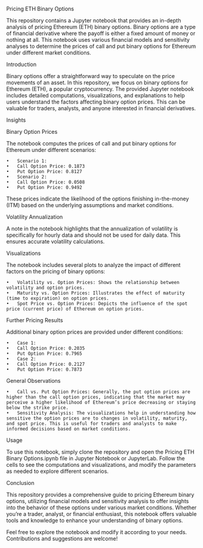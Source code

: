 Pricing ETH Binary Options

This repository contains a Jupyter notebook that provides an in-depth analysis of pricing Ethereum (ETH) binary options. Binary options are a type of financial derivative where the payoff is either a fixed amount of money or nothing at all. This notebook uses various financial models and sensitivity analyses to determine the prices of call and put binary options for Ethereum under different market conditions.

Introduction

Binary options offer a straightforward way to speculate on the price movements of an asset. In this repository, we focus on binary options for Ethereum (ETH), a popular cryptocurrency. The provided Jupyter notebook includes detailed computations, visualizations, and explanations to help users understand the factors affecting binary option prices. This can be valuable for traders, analysts, and anyone interested in financial derivatives.

Insights

Binary Option Prices

The notebook computes the prices of call and put binary options for Ethereum under different scenarios:

	•	Scenario 1:
	•	Call Option Price: 0.1873
	•	Put Option Price: 0.8127
	•	Scenario 2:
	•	Call Option Price: 0.0508
	•	Put Option Price: 0.9492

These prices indicate the likelihood of the options finishing in-the-money (ITM) based on the underlying assumptions and market conditions.

Volatility Annualization

A note in the notebook highlights that the annualization of volatility is specifically for hourly data and should not be used for daily data. This ensures accurate volatility calculations.

Visualizations

The notebook includes several plots to analyze the impact of different factors on the pricing of binary options:

	•	Volatility vs. Option Prices: Shows the relationship between volatility and option prices.
	•	Maturity vs. Option Prices: Illustrates the effect of maturity (time to expiration) on option prices.
	•	Spot Price vs. Option Prices: Depicts the influence of the spot price (current price) of Ethereum on option prices.

Further Pricing Results

Additional binary option prices are provided under different conditions:

	•	Case 1:
	•	Call Option Price: 0.2035
	•	Put Option Price: 0.7965
	•	Case 2:
	•	Call Option Price: 0.2127
	•	Put Option Price: 0.7873

General Observations

	•	Call vs. Put Option Prices: Generally, the put option prices are higher than the call option prices, indicating that the market may perceive a higher likelihood of Ethereum’s price decreasing or staying below the strike price.
	•	Sensitivity Analysis: The visualizations help in understanding how sensitive the option prices are to changes in volatility, maturity, and spot price. This is useful for traders and analysts to make informed decisions based on market conditions.

Usage

To use this notebook, simply clone the repository and open the Pricing ETH Binary Options.ipynb file in Jupyter Notebook or JupyterLab. Follow the cells to see the computations and visualizations, and modify the parameters as needed to explore different scenarios.

Conclusion

This repository provides a comprehensive guide to pricing Ethereum binary options, utilizing financial models and sensitivity analysis to offer insights into the behavior of these options under various market conditions. Whether you’re a trader, analyst, or financial enthusiast, this notebook offers valuable tools and knowledge to enhance your understanding of binary options.

Feel free to explore the notebook and modify it according to your needs. Contributions and suggestions are welcome!
